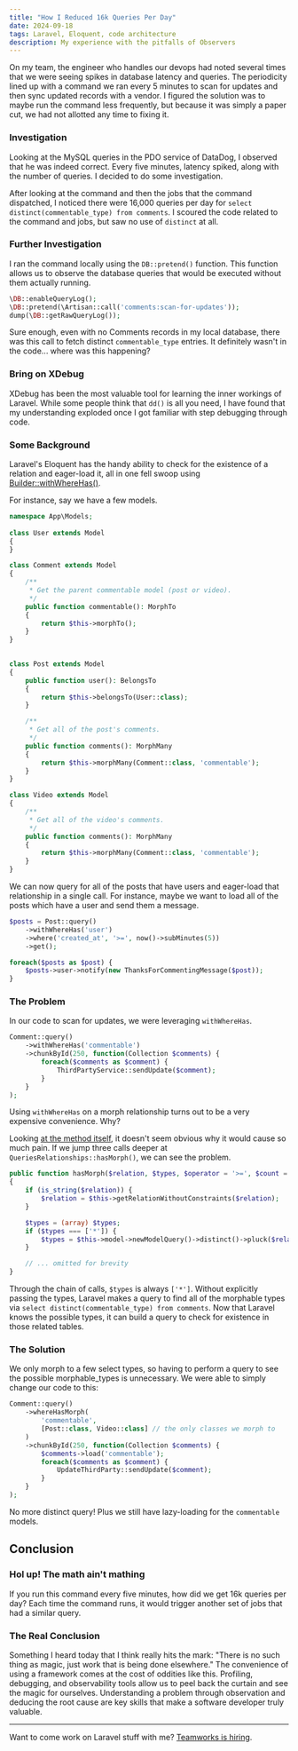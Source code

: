 ```yaml
---
title: "How I Reduced 16k Queries Per Day"
date: 2024-09-18
tags: Laravel, Eloquent, code architecture
description: My experience with the pitfalls of Observers
---
```


On my team, the engineer who handles our devops had noted several times that we were seeing spikes in database latency and queries. The periodicity lined up with a command we ran every 5 minutes to scan for updates and then sync updated records with a vendor. I figured the solution was to maybe run the command less frequently, but because it was simply a paper cut, we had not allotted any time to fixing it.

### Investigation

Looking at the MySQL queries in the PDO service of DataDog, I observed that he was indeed correct. Every five minutes, latency spiked, along with the number of queries. I decided to do some investigation.

After looking at the command and then the jobs that the command dispatched, I noticed there were 16,000 queries per day for `select distinct(commentable_type) from comments`. I scoured the code related to the command and jobs, but saw no use of `distinct` at all.

### Further Investigation

I ran the command locally using the `DB::pretend()` function. This function allows us to observe the database queries that would be executed without them actually running.

```php
\DB::enableQueryLog();
\DB::pretend(\Artisan::call('comments:scan-for-updates'));
dump(\DB::getRawQueryLog());
```

Sure enough, even with no Comments records in my local database, there was this call to fetch distinct `commentable_type` entries. It definitely wasn't in the code... where was this happening?

### Bring on XDebug

XDebug has been the most valuable tool for learning the inner workings of Laravel.  While some people think that `dd()` is all you need, I have found that my understanding exploded once I got familiar with step debugging through code.

### Some Background

Laravel's Eloquent has the handy ability to check for the existence of a relation and eager-load it, all in one fell swoop using [Builder::withWhereHas()](https://laravel.com/docs/11.x/eloquent-relationships#constraining-eager-loads-with-relationship-existence).

For instance, say we have a few models.

```php
namespace App\Models;
 
class User extends Model
{
}

class Comment extends Model
{
    /**
     * Get the parent commentable model (post or video).
     */
    public function commentable(): MorphTo
    {
        return $this->morphTo();
    }
}

 
class Post extends Model
{
    public function user(): BelongsTo
    {
        return $this->belongsTo(User::class);
    }

    /**
     * Get all of the post's comments.
     */
    public function comments(): MorphMany
    {
        return $this->morphMany(Comment::class, 'commentable');
    }
}

class Video extends Model
{
    /**
     * Get all of the video's comments.
     */
    public function comments(): MorphMany
    {
        return $this->morphMany(Comment::class, 'commentable');
    }
}
```

We can now query for all of the posts that have users and eager-load that relationship in a single call. For instance, maybe we want to load all of the posts which have a user and send them a message.

```php
$posts = Post::query()
    ->withWhereHas('user')
    ->where('created_at', '>=', now()->subMinutes(5))
    ->get();

foreach($posts as $post) {
    $posts->user->notify(new ThanksForCommentingMessage($post));
}
```

### The Problem

In our code to scan for updates, we were leveraging `withWhereHas`.

```php
Comment::query()
    ->withWhereHas('commentable')
    ->chunkById(250, function(Collection $comments) {
        foreach($comments as $comment) {
            ThirdPartyService::sendUpdate($comment);
        }
    }
);
```

Using `withWhereHas` on a morph relationship turns out to be a very expensive convenience. Why?

Looking [at the method itself](https://github.com/laravel/framework/blob/0d0f55f1ea7046a55cb93b2c8e35d856c5a35d59/src/Illuminate/Database/Eloquent/Concerns/QueriesRelationships.php#L167-L171), it doesn't seem obvious why it would cause so much pain. If we jump three calls deeper at `QueriesRelationships::hasMorph()`, we can see the problem.

```php
public function hasMorph($relation, $types, $operator = '>=', $count = 1, $boolean = 'and', ?Closure $callback = null)
{
    if (is_string($relation)) {
        $relation = $this->getRelationWithoutConstraints($relation);
    }

    $types = (array) $types;
    if ($types === ['*']) {
        $types = $this->model->newModelQuery()->distinct()->pluck($relation->getMorphType())->filter()->all();
    }

    // ... omitted for brevity
}
```

Through the chain of calls, `$types` is always `['*']`. Without explicitly passing the types, Laravel makes a query to find all of the morphable types via `select distinct(commentable_type) from comments`. Now that Laravel knows the possible types, it can build a query to check for existence in those related tables.

### The Solution

We only morph to a few select types, so having to perform a query to see the possible morphable_types is unnecessary. We were able to simply change our code to this:

```php
Comment::query()
    ->whereHasMorph(
        'commentable',
        [Post::class, Video::class] // the only classes we morph to
    )
    ->chunkById(250, function(Collection $comments) {
        $comments->load('commentable');
        foreach($comments as $comment) {
            UpdateThirdParty::sendUpdate($comment);
        }
    }
);
```

No more distinct query! Plus we still have lazy-loading for the `commentable` models.

## Conclusion

### Hol up! The math ain't mathing

If you run this command every five minutes, how did we get 16k queries per day? Each time the command runs, it would trigger another set of jobs that had a similar query.

### The Real Conclusion

Something I heard today that I think really hits the mark: "There is no such thing as magic, just work that is being done elsewhere."  The convenience of using a framework comes at the cost of oddities like this. Profiling, debugging, and observability tools allow us to peel back the curtain and see the magic for ourselves. Understanding a problem through observation and deducing the root cause are key skills that make a software developer truly valuable.

---

Want to come work on Laravel stuff with me? [Teamworks is hiring](https://ats.rippling.com/teamworks-careers/jobs/5bcdf8ec-a842-44ce-aecd-bdebdcf592c6).
